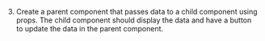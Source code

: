 3. Create a parent component that passes data to a child component using props. The child component should display the data and have a button to update the data in the parent component.
